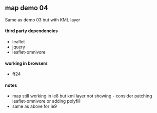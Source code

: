 ## map demo 04
Same as demo 03 but with KML layer

#### third party dependencies
* leaflet
* jquery
* leaflet-omnivore

#### working in browsers
* ff24

#### notes
* map still working in ie8 but kml layer not showing - consider patching leaflet-omnivore or adding polyfill
* same as above for ie9